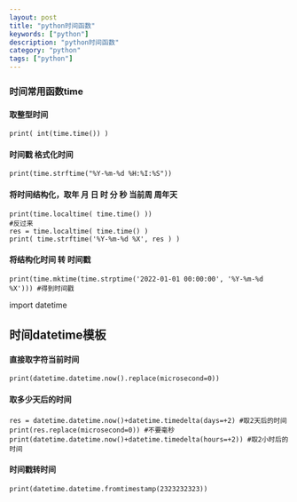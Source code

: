 ```yaml
---
layout: post
title: "python时间函数"
keywords: ["python"]
description: "python时间函数"
category: "python"
tags: ["python"]
---
```




### 时间常用函数time
#### 取整型时间
```
print( int(time.time()) )
```

#### 时间戳 格式化时间
```
print(time.strftime("%Y-%m-%d %H:%I:%S"))
```

#### 将时间结构化，取年 月 日 时 分 秒 当前周 周年天
```
print(time.localtime( time.time() ))
#反过来
res = time.localtime( time.time() )
print( time.strftime('%Y-%m-%d %X', res ) )
```



#### 将结构化时间 转 时间戳
```
print(time.mktime(time.strptime('2022-01-01 00:00:00', '%Y-%m-%d %X'))) #得到时间戳
```

import datetime
## 时间datetime模板
#### 直接取字符当前时间
```
print(datetime.datetime.now().replace(microsecond=0))
```

#### 取多少天后的时间
```
res = datetime.datetime.now()+datetime.timedelta(days=+2) #取2天后的时间
print(res.replace(microsecond=0)) #不要毫秒
print(datetime.datetime.now()+datetime.timedelta(hours=+2)) #取2小时后的时间
```
#### 时间戳转时间
```
print(datetime.datetime.fromtimestamp(2323232323))
```